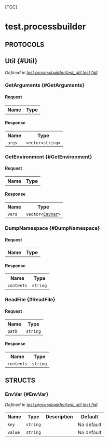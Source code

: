 [TOC]

# test.processbuilder


## **PROTOCOLS**

## Util {#Util}
*Defined in [test.processbuilder/test_util.test.fidl](https://fuchsia.googlesource.com/fuchsia/+/master/src/lib/process_builder/test_util.test.fidl#13)*


### GetArguments {#GetArguments}


#### Request
<table>
    <tr><th>Name</th><th>Type</th></tr>
    </table>


#### Response
<table>
    <tr><th>Name</th><th>Type</th></tr>
    <tr>
            <td><code>args</code></td>
            <td>
                <code>vector&lt;string&gt;</code>
            </td>
        </tr></table>

### GetEnvironment {#GetEnvironment}


#### Request
<table>
    <tr><th>Name</th><th>Type</th></tr>
    </table>


#### Response
<table>
    <tr><th>Name</th><th>Type</th></tr>
    <tr>
            <td><code>vars</code></td>
            <td>
                <code>vector&lt;<a class='link' href='#EnvVar'>EnvVar</a>&gt;</code>
            </td>
        </tr></table>

### DumpNamespace {#DumpNamespace}


#### Request
<table>
    <tr><th>Name</th><th>Type</th></tr>
    </table>


#### Response
<table>
    <tr><th>Name</th><th>Type</th></tr>
    <tr>
            <td><code>contents</code></td>
            <td>
                <code>string</code>
            </td>
        </tr></table>

### ReadFile {#ReadFile}


#### Request
<table>
    <tr><th>Name</th><th>Type</th></tr>
    <tr>
            <td><code>path</code></td>
            <td>
                <code>string</code>
            </td>
        </tr></table>


#### Response
<table>
    <tr><th>Name</th><th>Type</th></tr>
    <tr>
            <td><code>contents</code></td>
            <td>
                <code>string</code>
            </td>
        </tr></table>



## **STRUCTS**

### EnvVar {#EnvVar}
*Defined in [test.processbuilder/test_util.test.fidl](https://fuchsia.googlesource.com/fuchsia/+/master/src/lib/process_builder/test_util.test.fidl#7)*





<table>
    <tr><th>Name</th><th>Type</th><th>Description</th><th>Default</th></tr><tr>
            <td><code>key</code></td>
            <td>
                <code>string</code>
            </td>
            <td></td>
            <td>No default</td>
        </tr><tr>
            <td><code>value</code></td>
            <td>
                <code>string</code>
            </td>
            <td></td>
            <td>No default</td>
        </tr>
</table>















